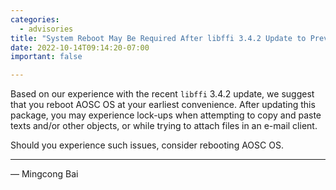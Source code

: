 ```yaml
---
categories:
  - advisories
title: "System Reboot May Be Required After libffi 3.4.2 Update to Prevent Stability Issues"
date: 2022-10-14T09:14:20-07:00
important: false

---
```


Based on our experience with the recent `libffi` 3.4.2 update, we suggest that
you reboot AOSC OS at your earliest convenience. After updating this package,
you may experience lock-ups when attempting to copy and paste texts and/or
other objects, or while trying to attach files in an e-mail client.

Should you experience such issues, consider rebooting AOSC OS.

---

— Mingcong Bai
